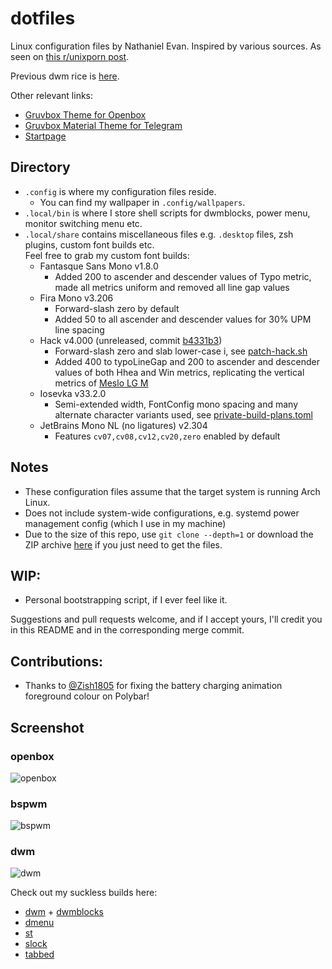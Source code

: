# dotfiles
Linux configuration files by Nathaniel Evan. Inspired by various sources. As seen on [this r/unixporn post](https://www.reddit.com/r/unixporn/comments/wijdko/openbox_grooooooovboks_material_edition).

Previous dwm rice is [here](https://www.reddit.com/r/unixporn/comments/mewpsp/dwm_still_lovin_nord/).

Other relevant links:
* [Gruvbox Theme for Openbox](https://github.com/nathanielevan/gruvbox-openbox)
* [Gruvbox Material Theme for Telegram](https://github.com/nathanielevan/gruvbox-material-telegram)
* [Startpage](https://github.com/nathanielevan/startpage)

## Directory
* `.config` is where my configuration files reside.
    + You can find my wallpaper in `.config/wallpapers`.
* `.local/bin` is where I store shell scripts for dwmblocks, power menu, monitor switching menu etc.
* `.local/share` contains miscellaneous files e.g. `.desktop` files, zsh plugins, custom font builds etc.\
Feel free to grab my custom font builds:
    + Fantasque Sans Mono v1.8.0
        - Added 200 to ascender and descender values of Typo metric, made all metrics uniform and removed all line gap values
    + Fira Mono v3.206
        - Forward-slash zero by default
        - Added 50 to all ascender and descender values for 30% UPM line spacing
    + Hack v4.000 (unreleased, commit [b4331b3](https://github.com/source-foundry/Hack/tree/b4331b33e163965959cc5d34a14f254bcc94bd20))
        - Forward-slash zero and slab lower-case i, see [patch-hack.sh](.local/share/fonts/Hack/patch-hack.sh)
        - Added 400 to typoLineGap and 200 to ascender and descender values of both Hhea and Win metrics, replicating the vertical metrics of [Meslo LG M](https://github.com/andreberg/Meslo-Font)
    + Iosevka v33.2.0
        - Semi-extended width, FontConfig mono spacing and many alternate character variants used, see [private-build-plans.toml](.local/share/fonts/IosevkaCustom/private-build-plans.toml)
    + JetBrains Mono NL (no ligatures) v2.304
        - Features `cv07,cv08,cv12,cv20,zero` enabled by default

## Notes
* These configuration files assume that the target system is running Arch Linux.
* Does not include system-wide configurations, e.g. systemd power management config (which I use in my machine)
* Due to the size of this repo, use `git clone --depth=1` or download the ZIP archive [here](https://github.com/nathanielevan/dotfiles/archive/refs/heads/master.zip) if you just need to get the files.

## WIP:
* Personal bootstrapping script, if I ever feel like it.

Suggestions and pull requests welcome, and if I accept yours, I'll credit you in this README and in the corresponding merge commit.

## Contributions:
* Thanks to [@Zish1805](https://github.com/Z-8Bit) for fixing the battery charging animation foreground colour on Polybar!

## Screenshot

### openbox
![openbox](https://user-images.githubusercontent.com/9361126/212205066-5a6eec81-bc86-410d-bb0c-e7c400f3fcb3.png)

### bspwm
![bspwm](https://user-images.githubusercontent.com/9361126/212205104-3a87139b-184c-4dd2-b034-5ae211036904.png)

### dwm
![dwm](https://user-images.githubusercontent.com/9361126/212205132-237c2d63-0846-4a28-ad81-68b07138c33e.png)

Check out my suckless builds here:
* [dwm](https://github.com/nathanielevan/dwm) + [dwmblocks](https://github.com/nathanielevan/dwmblocks)
* [dmenu](https://github.com/nathanielevan/dmenu)
* [st](https://github.com/nathanielevan/st)
* [slock](https://github.com/nathanielevan/slock)
* [tabbed](https://github.com/nathanielevan/tabbed)
